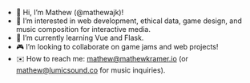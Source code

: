 - 👋 Hi, I’m Mathew (@mathewajk)!
- 🌸 I’m interested in web development, ethical data, game design, and music composition for interactive media.
- 🌱 I’m currently learning Vue and Flask.
- 🎮 I’m looking to collaborate on game jams and web projects!
- ✉️ How to reach me: mathew@mathewkramer.io (or mathew@lumicsound.co for music inquiries).

<!---
mathewajk/mathewajk is a ✨ special ✨ repository because its `README.md` (this file) appears on your GitHub profile.
You can click the Preview link to take a look at your changes.
--->
